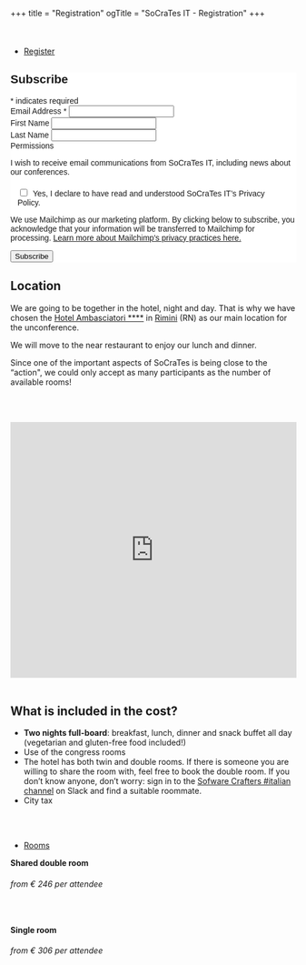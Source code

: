 +++
title = "Registration"
ogTitle = "SoCraTes IT - Registration"
+++


    
<!-- Begin Mailchimp Signup Form -->
<link href="//cdn-images.mailchimp.com/embedcode/classic-071822.css" rel="stylesheet" type="text/css">
<style type="text/css">
	#mc_embed_signup{
		background:#fff; 
		clear:left; 
		font:14px Helvetica,Arial,sans-serif;
	}
</style>
<style type="text/css">
	#mc-embedded-subscribe-form input[type=checkbox] {
		display: inline;
		width: auto;
		margin-right: 10px;
	}
	
	#mergeRow-gdpr {
		margin-top: 20px;
	}
	
	#mergeRow-gdpr fieldset label {
		font-weight: normal;
	}
	
	#mc-embedded-subscribe-form .mc_fieldset {
		border:none;
		min-height: 0px;
		padding-bottom:0px;
	}
</style>

<div class="row schedule schedule-light" style="margin-top:50px; margin-right:0;margin-left:0;">
    <ul class="nav nav-schedule">
        <li><a href="Register" data-toggle="tab">Register</a></li>
    </ul>
	<div id="mc_embed_signup" class="tab-content">
		<form action="https://socrates-conference.us20.list-manage.com/subscribe/post?u=4e24ba7602f7acf9fe79737d3&amp;id=be9dbd9e7a&amp;v_id=3927&amp;f_id=00d46ae4f0" method="post" id="mc-embedded-subscribe-form" name="mc-embedded-subscribe-form" class="validate" target="_blank" novalidate>
			<div id="mc_embed_signup_scroll">
				<h2>Subscribe</h2>
				<div class="indicates-required"><span class="asterisk">*</span> indicates required
				</div>
				<div class="mc-field-group">
					<label for="mce-EMAIL">Email Address  <span class="asterisk">*</span></label>
					<input type="email" value="" name="EMAIL" class="required email" id="mce-EMAIL" required>
					<span id="mce-EMAIL-HELPERTEXT" class="helper_text"></span>
				</div>
				<div class="mc-field-group">
					<label for="mce-FNAME">First Name </label>
					<input type="text" value="" name="FNAME" class="" id="mce-FNAME">
					<span id="mce-FNAME-HELPERTEXT" class="helper_text"></span>
				</div>
				<div class="mc-field-group">
					<label for="mce-LNAME">Last Name </label>
					<input type="text" value="" name="LNAME" class="" id="mce-LNAME">
					<span id="mce-LNAME-HELPERTEXT" class="helper_text"></span>
				</div>
				<div id="mergeRow-gdpr" class="mergeRow gdpr-mergeRow content__gdprBlock mc-field-group">
					<div class="content__gdpr">
						<label>Permissions</label>
						<p>I wish to receive email communications from SoCraTes IT, including news about our conferences.</p>
						<fieldset class="mc_fieldset gdprRequired mc-field-group" name="interestgroup_field">
							<label class="checkbox subfield" for="gdpr_11381"><input type="checkbox" id="gdpr_11381" name="gdpr[11381]" value="Y" class="av-checkbox gdpr"><span>Yes, I declare to have read and understood SoCraTes IT’s Privacy Policy.</span> </label>
						</fieldset>
					</div>
					<div class="content__gdprLegal">
						<p>We use Mailchimp as our marketing platform. By clicking below to subscribe, you acknowledge that your information will be transferred to Mailchimp for processing. <a href="https://mailchimp.com/legal/terms" target="_blank">Learn more about Mailchimp's privacy practices here.</a></p>
					</div>
				</div>
				<div hidden="true"><input type="hidden" name="tags" value="3437323"></div>
				<div id="mce-responses" class="clear foot">
					<div class="response" id="mce-error-response" style="display:none"></div>
					<div class="response" id="mce-success-response" style="display:none"></div>
				</div>    <!-- real people should not fill this in and expect good things - do not remove this or risk form bot signups-->
				<div style="position: absolute; left: -5000px;" aria-hidden="true"><input type="text" name="b_4e24ba7602f7acf9fe79737d3_be9dbd9e7a" tabindex="-1" value=""></div>
				<div class="optionalParent">
					<div class="clear foot">
						<input type="submit" value="Subscribe" name="subscribe" id="mc-embedded-subscribe" class="button">
					</div>
				</div>
			</div>
		</form>
	</div>
</div>
<script type='text/javascript' src='//s3.amazonaws.com/downloads.mailchimp.com/js/mc-validate.js'></script><script type='text/javascript'>(function($) {window.fnames = new Array(); window.ftypes = new Array();fnames[0]='EMAIL';ftypes[0]='email';fnames[1]='FNAME';ftypes[1]='text';fnames[2]='LNAME';ftypes[2]='text';fnames[3]='MMERGE3';ftypes[3]='text';fnames[5]='MMERGE5';ftypes[5]='text';fnames[7]='MMERGE7';ftypes[7]='text';fnames[8]='MMERGE8';ftypes[8]='text';fnames[10]='MMERGE10';ftypes[10]='text';fnames[11]='MMERGE11';ftypes[11]='text';}(jQuery));var $mcj = jQuery.noConflict(true);</script>
<!--End mc_embed_signup-->




## Location
We are going to be together in the hotel, night and day. That is why we have chosen the [Hotel Ambasciatori ****](https://www.hotelambasciatori.it/) in [Rimini](https://www.google.com/maps/place/Hotel+Ambasciatori+Rimini/@44.0688379,12.5779755,17z/data=!3m1!4b1!4m8!3m7!1s0x132cc377163d5c69:0x342e6d3ad7ed633a!5m2!4m1!1i2!8m2!3d44.0689435!4d12.5804307) (RN) as our main location for the unconference.

We will move to the near restaurant to enjoy our lunch and dinner.

Since one of the important aspects of SoCraTes is being close to the “action", we could only accept as many participants as the number of available rooms!

<br/><br/>

<div class="container">
  <div class="intro-text">
    <iframe src="https://www.google.com/maps/embed?pb=!1m18!1m12!1m3!1d2866.7033423208427!2d12.577975515511294!3d44.06883407910921!2m3!1f0!2f0!3f0!3m2!1i1024!2i768!4f13.1!3m3!1m2!1s0x132cc377163d5c69%3A0x342e6d3ad7ed633a!2sHotel%20Ambasciatori%20Rimini!5e0!3m2!1sit!2sch!4v1654065074501!5m2!1sit!2sch" width="100%" height="450" style="border:0;" allowfullscreen="" loading="lazy" referrerpolicy="no-referrer-when-downgrade">
    </iframe> 
  </div>
</div>

<br/>


## What is included in the cost?

* **Two nights full-board**: breakfast, lunch, dinner and snack buffet all day (vegetarian and gluten-free food included!)
* Use of the congress rooms
* The hotel has both twin and double rooms. If there is someone you are willing to share the room with, feel free to book the double room. If you don’t know anyone, don’t worry: sign in to the [Sofware Crafters #italian channel](http://slack.softwarecraftsmanship.org/) on Slack and find a suitable roommate.
* City tax


<br/><br/>

<div class="row schedule schedule-light">
    <ul class="nav nav-schedule">
        <li><a href="Rooms" data-toggle="tab">Rooms</a></li>
    </ul>
    <div class="tab-content">
        <div id="schedule3_day1" class="tab-pane fade active in">
            <div class="panel-group" id="schedule3_day1_timeline">
                <div class="panel schedule-item">
                    <div  class="schedule-item-toggle">
                        <strong class="time highlight">Shared double room</strong>
                        <div class="lecture-icon-wrapper"><span class="fa fa-bed"></span></div>
                        <h6 class="time highlight price">from € 246 per attendee</h6>
                    </div>
                    <div id="schedule3_day1_time1" class="panel-collapse collapse in schedule-item-body">
                        <p class="description">&nbsp;</p>
                    </div>
                </div>
                <div class="panel schedule-item">
                    <div class="schedule-item-toggle">
                        <strong class="time highlight">Single room</strong>
                        <div class="lecture-icon-wrapper"><span class="fa fa-bed"></span></div>
                        <h6 class="time highlight price">from € 306 per attendee</h6>
                    </div>
                    <div id="schedule3_day1_time1" class="panel-collapse collapse in schedule-item-body">
                        <p class="description">&nbsp;</p>
                    </div>
                </div>
            </div>
        </div>
    </div>
    
    
</div>
